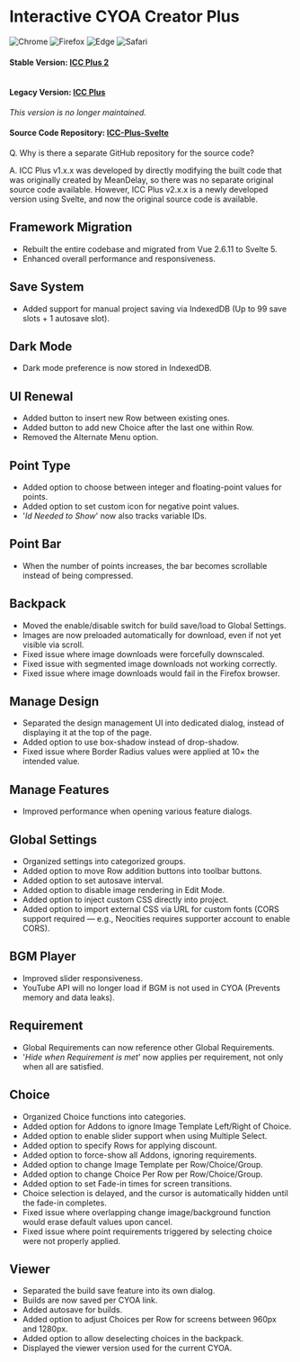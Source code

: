 # Interactive CYOA Creator Plus
![Chrome](https://img.shields.io/badge/Chrome-85%2B-blue?logo=google-chrome&logoColor=white)
![Firefox](https://img.shields.io/badge/Firefox-77%2B-orange?logo=firefox-browser&logoColor=white)
![Edge](https://custom-icon-badges.demolab.com/badge/Edge-85%2B-green?logo=edge-white&logoColor=white)
![Safari](https://img.shields.io/badge/Safari-13.1%2B-lightgrey?logo=safari&logoColor=white)

#### Stable Version: [ICC Plus 2](https://hikawasisters.neocities.org/ICCPlus2/)<br><br>

#### Legacy Version: [ICC Plus](https://hikawasisters.neocities.org/ICCPlus/)<br>
<i>This version is no longer maintained.</i><br>

#### Source Code Repository: [ICC-Plus-Svelte](https://github.com/wahaha303/ICC-Plus-Svelte/)

Q. Why is there a separate GitHub repository for the source code?

A. ICC Plus v1.x.x was developed by directly modifying the built code that was originally created by MeanDelay, so there was no separate original source code available. However, ICC Plus v2.x.x is a newly developed version using Svelte, and now the original source code is available.

## Framework Migration
- Rebuilt the entire codebase and migrated from Vue 2.6.11 to Svelte 5.
- Enhanced overall performance and responsiveness.

## Save System
- Added support for manual project saving via IndexedDB (Up to 99 save slots + 1 autosave slot).

## Dark Mode
- Dark mode preference is now stored in IndexedDB.

## UI Renewal
- Added button to insert new Row between existing ones.
- Added button to add new Choice after the last one within Row.
- Removed the Alternate Menu option.

## Point Type
- Added option to choose between integer and floating-point values for points.
- Added option to set custom icon for negative point values.
- '<i>Id Needed to Show</i>' now also tracks variable IDs.

## Point Bar
- When the number of points increases, the bar becomes scrollable instead of being compressed.

## Backpack
- Moved the enable/disable switch for build save/load to Global Settings.
- Images are now preloaded automatically for download, even if not yet visible via scroll.
- Fixed issue where image downloads were forcefully downscaled.
- Fixed issue with segmented image downloads not working correctly.
- Fixed issue where image downloads would fail in the Firefox browser.

## Manage Design
- Separated the design management UI into dedicated dialog, instead of displaying it at the top of the page.
- Added option to use box-shadow instead of drop-shadow.
- Fixed issue where Border Radius values were applied at 10× the intended value.

## Manage Features
- Improved performance when opening various feature dialogs.

## Global Settings
- Organized settings into categorized groups.
- Added option to move Row addition buttons into toolbar buttons.
- Added option to set autosave interval.
- Added option to disable image rendering in Edit Mode.
- Added option to inject custom CSS directly into project.
- Added option to import external CSS via URL for custom fonts (CORS support required — e.g., Neocities requires supporter account to enable CORS).

## BGM Player
- Improved slider responsiveness.
- YouTube API will no longer load if BGM is not used in CYOA (Prevents memory and data leaks).

## Requirement
- Global Requirements can now reference other Global Requirements.
- '<i>Hide when Requirement is met</i>' now applies per requirement, not only when all are satisfied.

## Choice
- Organized Choice functions into categories.
- Added option for Addons to ignore Image Template Left/Right of Choice.
- Added option to enable slider support when using Multiple Select.
- Added option to specify Rows for applying discount.
- Added option to force-show all Addons, ignoring requirements.
- Added option to change Image Template per Row/Choice/Group.
- Added option to change Choice Per Row per Row/Choice/Group.
- Added option to set Fade-in times for screen transitions.
- Choice selection is delayed, and the cursor is automatically hidden until the fade-in completes.
- Fixed issue where overlapping change image/background function would erase default values upon cancel.
- Fixed issue where point requirements triggered by selecting choice were not properly applied.

## Viewer
- Separated the build save feature into its own dialog.
- Builds are now saved per CYOA link.
- Added autosave for builds.
- Added option to adjust Choices per Row for screens between 960px and 1280px.
- Added option to allow deselecting choices in the backpack.
- Displayed the viewer version used for the current CYOA.
 